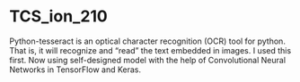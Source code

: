 # TCS_ion_210
Python-tesseract is an optical character recognition (OCR) tool for python. That is, it will recognize and “read” the text embedded in images.
I used this first.
Now using self-designed model with the help of Convolutional Neural Networks in TensorFlow and Keras.
